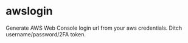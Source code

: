 # awslogin
Generate AWS Web Console login url from your aws credentials. Ditch username/password/2FA token.
